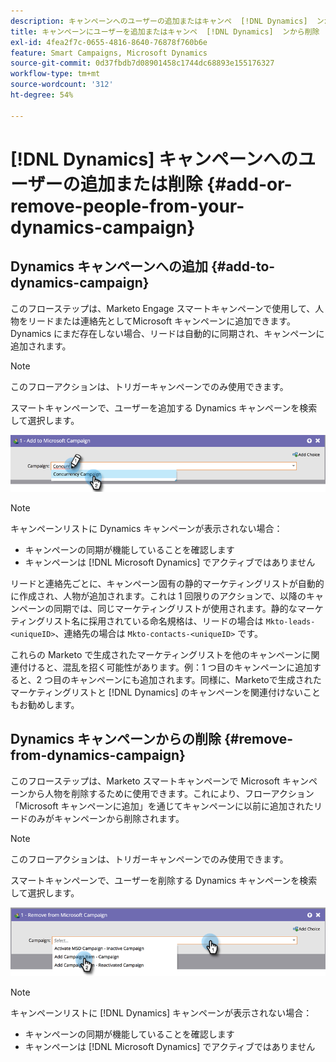```yaml
---
description: キャンペーンへのユーザーの追加またはキャンペ  [!DNL Dynamics]  ンからのユーザーの削除 – Marketo ドキュメント – 製品ドキュメント
title: キャンペーンにユーザーを追加またはキャンペ  [!DNL Dynamics]  ンから削除
exl-id: 4fea2f7c-0655-4816-8640-76878f760b6e
feature: Smart Campaigns, Microsoft Dynamics
source-git-commit: 0d37fbdb7d08901458c1744dc68893e155176327
workflow-type: tm+mt
source-wordcount: '312'
ht-degree: 54%

---
```


# [!DNL Dynamics] キャンペーンへのユーザーの追加または削除 {#add-or-remove-people-from-your-dynamics-campaign}

## Dynamics キャンペーンへの追加 {#add-to-dynamics-campaign}

このフローステップは、Marketo Engage スマートキャンペーンで使用して、人物をリードまたは連絡先としてMicrosoft キャンペーンに追加できます。 Dynamics にまだ存在しない場合、リードは自動的に同期され、キャンペーンに追加されます。

>[!NOTE]
>
>このフローアクションは、トリガーキャンペーンでのみ使用できます。

スマートキャンペーンで、ユーザーを追加する Dynamics キャンペーンを検索して選択します。

![](assets/add-or-remove-people-from-your-dynamics-campaign-1.png)

>[!NOTE]
>
>キャンペーンリストに Dynamics キャンペーンが表示されない場合：
>
>* キャンペーンの同期が機能していることを確認します
>* キャンペーンは [!DNL Microsoft Dynamics] でアクティブではありません

リードと連絡先ごとに、キャンペーン固有の静的マーケティングリストが自動的に作成され、人物が追加されます。これは 1 回限りのアクションで、以降のキャンペーンの同期では、同じマーケティングリストが使用されます。静的なマーケティングリスト名に採用されている命名規格は、リードの場合は `Mkto-leads-<uniqueID>`、連絡先の場合は `Mkto-contacts-<uniqueID>` です。

これらの Marketo で生成されたマーケティングリストを他のキャンペーンに関連付けると、混乱を招く可能性があります。例：1 つ目のキャンペーンに追加すると、2 つ目のキャンペーンにも追加されます。同様に、Marketoで生成されたマーケティングリストと [!DNL Dynamics] のキャンペーンを関連付けないこともお勧めします。

## Dynamics キャンペーンからの削除 {#remove-from-dynamics-campaign}

このフローステップは、Marketo スマートキャンペーンで Microsoft キャンペーンから人物を削除するために使用できます。これにより、フローアクション「Microsoft キャンペーンに追加」を通じてキャンペーンに以前に追加されたリードのみがキャンペーンから削除されます。

>[!NOTE]
>
>このフローアクションは、トリガーキャンペーンでのみ使用できます。

スマートキャンペーンで、ユーザーを削除する Dynamics キャンペーンを検索して選択します。

![](assets/add-or-remove-people-from-your-dynamics-campaign-2.png)

>[!NOTE]
>
>キャンペーンリストに [!DNL Dynamics] キャンペーンが表示されない場合：
>
>* キャンペーンの同期が機能していることを確認します
>* キャンペーンは [!DNL Microsoft Dynamics] でアクティブではありません

